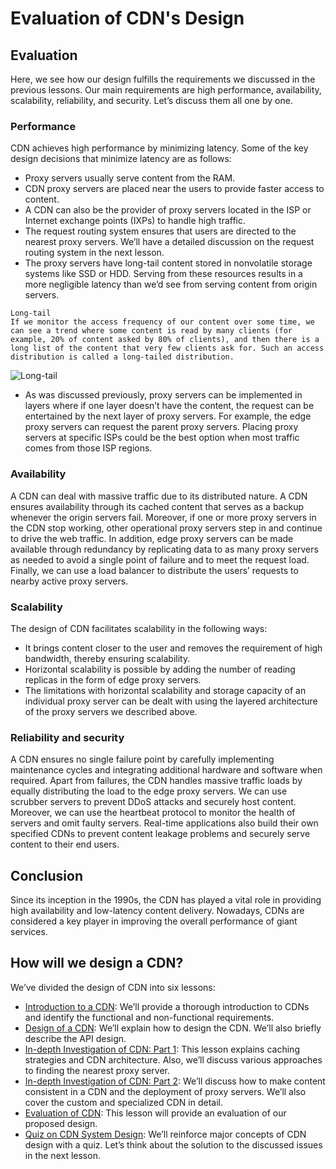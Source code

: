 # Evaluation of CDN's Design
## Evaluation
Here, we see how our design fulfills the requirements we discussed in the previous lessons. Our main requirements are high performance, availability, scalability, reliability, and security. Let’s discuss them all one by one.

### Performance
CDN achieves high performance by minimizing latency. Some of the key design decisions that minimize latency are as follows:
- Proxy servers usually serve content from the RAM.
- CDN proxy servers are placed near the users to provide faster access to content.
- A CDN can also be the provider of proxy servers located in the ISP or Internet exchange points (IXPs) to handle high traffic.
- The request routing system ensures that users are directed to the nearest proxy servers. We’ll have a detailed discussion on the request routing system in the next lesson.
- The proxy servers have long-tail content stored in nonvolatile storage systems like SSD or HDD. Serving from these resources results in a more negligible latency than we’d see from serving content from origin servers.

```
Long-tail
If we monitor the access frequency of our content over some time, we can see a trend where some content is read by many clients (for example, 20% of content asked by 80% of clients), and then there is a long list of the content that very few clients ask for. Such an access distribution is called a long-tailed distribution.
```
![Long-tail](./longtail.jpg)
- As was discussed previously, proxy servers can be implemented in layers where if one layer doesn’t have the content, the request can be entertained by the next layer of proxy servers. For example, the edge proxy servers can request the parent proxy servers. Placing proxy servers at specific ISPs could be the best option when most traffic comes from those ISP regions.


### Availability
A CDN can deal with massive traffic due to its distributed nature. A CDN ensures availability through its cached content that serves as a backup whenever the origin servers fail. Moreover, if one or more proxy servers in the CDN stop working, other operational proxy servers step in and continue to drive the web traffic. In addition, edge proxy servers can be made available through redundancy by replicating data to as many proxy servers as needed to avoid a single point of failure and to meet the request load. Finally, we can use a load balancer to distribute the users’ requests to nearby active proxy servers.

### Scalability
The design of CDN facilitates scalability in the following ways:

- It brings content closer to the user and removes the requirement of high bandwidth, thereby ensuring scalability.
- Horizontal scalability is possible by adding the number of reading replicas in the form of edge proxy servers.
- The limitations with horizontal scalability and storage capacity of an individual proxy server can be dealt with using the layered architecture of the proxy servers we described above.
### Reliability and security
A CDN ensures no single failure point by carefully implementing maintenance cycles and integrating additional hardware and software when required. Apart from failures, the CDN handles massive traffic loads by equally distributing the load to the edge proxy servers. We can use scrubber servers to prevent DDoS attacks and securely host content. Moreover, we can use the heartbeat protocol to monitor the health of servers and omit faulty servers. Real-time applications also build their own specified CDNs to prevent content leakage problems and securely serve content to their end users.
## Conclusion
Since its inception in the 1990s, the CDN has played a vital role in providing high availability and low-latency content delivery. Nowadays, CDNs are considered a key player in improving the overall performance of giant services.


## How will we design a CDN?
We’ve divided the design of CDN into six lessons:

- [Introduction to a CDN](../Introduction%20to%20a%20CDN/README.md): We’ll provide a thorough introduction to CDNs and identify the functional and non-functional requirements.
- [Design of a CDN](../Design%20of%20a%20CDN/README.md): We’ll explain how to design the CDN. We’ll also briefly describe the API design.
- [In-depth Investigation of CDN: Part 1](../In-depth%20Investigation%20of%20CDN%20Part%201/README.md): This lesson explains caching strategies and CDN architecture. Also, we’ll discuss various approaches to finding the nearest proxy server.
- [In-depth Investigation of CDN: Part 2](../In-depth%20Investigation%20of%20CDN%20Part%202/README.md): We’ll discuss how to make content consistent in a CDN and the deployment of proxy servers. We’ll also cover the custom and specialized CDN in detail.
- [Evaluation of CDN](../Evaluation%20of%20CDN's%20Design/README.md): This lesson will provide an evaluation of our proposed design.
- [Quiz on CDN System Design](../Quiz%20on%20CDN's%20Design/README.md): We’ll reinforce major concepts of CDN design with a quiz.
Let’s think about the solution to the discussed issues in the next lesson.